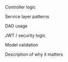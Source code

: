 Controller logic

Service layer patterns

DAO usage

JWT / security logic

Model validation

Description of why it matters

